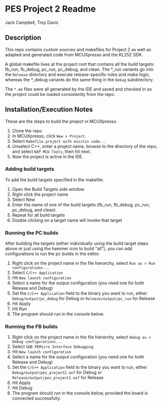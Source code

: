 # PES Project 2 Readme
Jack Campbell, Troy Davis

## Description
This repo contains custom sources and makefiles for Project 2 as well as adapted and generated code 
from MCUXpresso and the KL25Z SDK.

A global makefile lives at the project root that contains all the build targets:
fb_run, fb_debug, pc_run, pc_debug, and clean. The *_run variants go into the `Release`
directory and execute release-specific rules and make logic, whereas the *_debug variants
do the same thing in the `Debug` subdirectory. 

The `*.mk` files were all generated by the IDE and saved and checked in so the project
could be loaded consistently from the repo.

## Installation/Execution Notes

These are the steps to build the project in MCUXpresso.

1) Clone the repo
2) In MCUXpresso, click `New > Project`.
3) Select `Makefile project with existin code...`
4) Unselect C++, enter a project name, browse to the directory of the repo, and select `NXP MCU Tools`, then hit next.
5) Now the project is active in the IDE.

### Adding build targets

To add the build targets specified in the makefile:
1) Open the Build Targets side window
2) Right click the project name
3) Select New
4) Enter the name of one of the build targets (fb_run, fb_debug, pc_run, pc_debug, and clean)
5) Repeat for all build targets
6) Double clicking on a target name will invoke that target

### Running the PC builds

After building the targets (either individually using the build target steps above or just using the hammer icon to build "all"), you can add configurations to run the pc builds in the editor.

1) Right click on the project name in the file hierarchy, select `Run as > Run configurations...`
2) Select `C/C++ Application`
3) Hit `New launch configuration`
4) Select a name for the output configuration (you need one for both Release and Debug)
5) Set the `C/C++ Application` field to the binary you want to run, either `Debug/output/pc_debug` for Debug or `Release/output/pc_run` for Release
6) Hit Apply
7) Hit Run
8) The program should run in the console below.


### Running the FB builds

1) Right click on the project name in the file hierarchy, select `Debug as > Debug configurations...`
2) Select `GDB PEMicro Interface Debugging`
3) Hit `New launch configuration`
4) Select a name for the output configuration (you need one for both Release and Debug)
5) Set the `C/C++ Application` field to the binary you want to run, either `Debug/output/pes_project2.axf` for Debug or `Release/output/pes_project2.axf` for Release
6) Hit Apply
7) Hit Debug
8) The program should run in the console below, provided the board is connected successfully.
